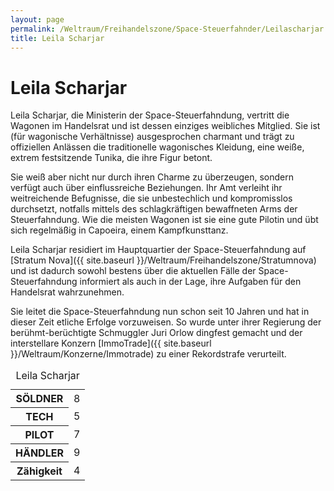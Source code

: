 ```yaml
---
layout: page
permalink: /Weltraum/Freihandelszone/Space-Steuerfahnder/Leilascharjar
title: Leila Scharjar
---
```


# Leila Scharjar


Leila Scharjar, die Ministerin der Space-Steuerfahndung, vertritt die Wagonen im Handelsrat und ist dessen einziges weibliches Mitglied. Sie ist (für wagonische Verhältnisse) ausgesprochen charmant und trägt zu offiziellen Anlässen die traditionelle wagonisches Kleidung, eine weiße, extrem festsitzende Tunika, die ihre Figur betont.

Sie weiß aber nicht nur durch ihren Charme zu überzeugen, sondern verfügt auch über einflussreiche Beziehungen. Ihr Amt verleiht ihr weitreichende Befugnisse, die sie unbestechlich und kompromisslos durchsetzt, notfalls mittels des schlagkräftigen bewaffneten Arms der Steuerfahndung. Wie die meisten Wagonen ist sie eine gute Pilotin und übt sich regelmäßig in Capoeira, einem Kampfkunsttanz.

Leila Scharjar residiert im Hauptquartier der Space-Steuerfahndung auf [Stratum Nova]({{ site.baseurl }}/Weltraum/Freihandelszone/Stratumnova) und ist dadurch sowohl bestens über die aktuellen Fälle der Space-Steuerfahndung informiert als auch in der Lage, ihre Aufgaben für den Handelsrat wahrzunehmen.

Sie leitet die Space-Steuerfahndung nun schon seit 10 Jahren und hat in dieser Zeit etliche Erfolge vorzuweisen. So wurde unter ihrer Regierung der berühmt-berüchtigte Schmuggler Juri Orlow dingfest gemacht und der interstellare Konzern [ImmoTrade]({{ site.baseurl }}/Weltraum/Konzerne/Immotrade) zu einer Rekordstrafe verurteilt.


<aside>
<table>
<caption>Leila Scharjar</caption>
<tbody>
<tr><th>SÖLDNER</th><td>8</td></tr>
<tr><th>TECH</th><td>5</td></tr>
<tr><th>PILOT</th><td>7</td></tr>
<tr><th>HÄNDLER</th><td>9</td></tr>
<tr><th>Zähigkeit</th><td>4</td></tr>
</tbody>
</table>
</aside>
